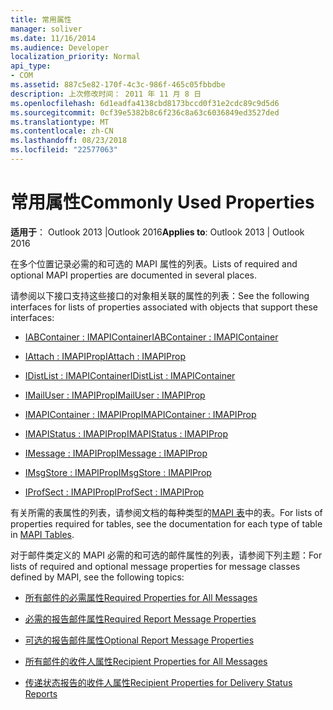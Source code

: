 ```yaml
---
title: 常用属性
manager: soliver
ms.date: 11/16/2014
ms.audience: Developer
localization_priority: Normal
api_type:
- COM
ms.assetid: 887c5e82-170f-4c3c-986f-465c05fbbdbe
description: 上次修改时间： 2011 年 11 月 8 日
ms.openlocfilehash: 6d1eadfa4138cbd8173bccd0f31e2cdc89c9d5d6
ms.sourcegitcommit: 0cf39e5382b8c6f236c8a63c6036849ed3527ded
ms.translationtype: MT
ms.contentlocale: zh-CN
ms.lasthandoff: 08/23/2018
ms.locfileid: "22577063"
---
```

# <a name="commonly-used-properties"></a><span data-ttu-id="7c927-103">常用属性</span><span class="sxs-lookup"><span data-stu-id="7c927-103">Commonly Used Properties</span></span>

 
  
<span data-ttu-id="7c927-104">**适用于**： Outlook 2013 |Outlook 2016</span><span class="sxs-lookup"><span data-stu-id="7c927-104">**Applies to**: Outlook 2013 | Outlook 2016</span></span> 
  
<span data-ttu-id="7c927-105">在多个位置记录必需的和可选的 MAPI 属性的列表。</span><span class="sxs-lookup"><span data-stu-id="7c927-105">Lists of required and optional MAPI properties are documented in several places.</span></span>
  
<span data-ttu-id="7c927-106">请参阅以下接口支持这些接口的对象相关联的属性的列表：</span><span class="sxs-lookup"><span data-stu-id="7c927-106">See the following interfaces for lists of properties associated with objects that support these interfaces:</span></span>
  
- [<span data-ttu-id="7c927-107">IABContainer : IMAPIContainer</span><span class="sxs-lookup"><span data-stu-id="7c927-107">IABContainer : IMAPIContainer</span></span>](iabcontainerimapicontainer.md)
    
- [<span data-ttu-id="7c927-108">IAttach : IMAPIProp</span><span class="sxs-lookup"><span data-stu-id="7c927-108">IAttach : IMAPIProp</span></span>](iattachimapiprop.md)
    
- [<span data-ttu-id="7c927-109">IDistList : IMAPIContainer</span><span class="sxs-lookup"><span data-stu-id="7c927-109">IDistList : IMAPIContainer</span></span>](idistlistimapicontainer.md)
    
- [<span data-ttu-id="7c927-110">IMailUser : IMAPIProp</span><span class="sxs-lookup"><span data-stu-id="7c927-110">IMailUser : IMAPIProp</span></span>](imailuserimapiprop.md)
    
- [<span data-ttu-id="7c927-111">IMAPIContainer : IMAPIProp</span><span class="sxs-lookup"><span data-stu-id="7c927-111">IMAPIContainer : IMAPIProp</span></span>](imapicontainerimapiprop.md)
    
- [<span data-ttu-id="7c927-112">IMAPIStatus : IMAPIProp</span><span class="sxs-lookup"><span data-stu-id="7c927-112">IMAPIStatus : IMAPIProp</span></span>](imapistatusimapiprop.md)
    
- [<span data-ttu-id="7c927-113">IMessage : IMAPIProp</span><span class="sxs-lookup"><span data-stu-id="7c927-113">IMessage : IMAPIProp</span></span>](imessageimapiprop.md)
    
- [<span data-ttu-id="7c927-114">IMsgStore : IMAPIProp</span><span class="sxs-lookup"><span data-stu-id="7c927-114">IMsgStore : IMAPIProp</span></span>](imsgstoreimapiprop.md)
    
- [<span data-ttu-id="7c927-115">IProfSect : IMAPIProp</span><span class="sxs-lookup"><span data-stu-id="7c927-115">IProfSect : IMAPIProp</span></span>](iprofsectimapiprop.md)
    
<span data-ttu-id="7c927-116">有关所需的表属性的列表，请参阅文档的每种类型的[MAPI 表](mapi-tables.md)中的表。</span><span class="sxs-lookup"><span data-stu-id="7c927-116">For lists of properties required for tables, see the documentation for each type of table in [MAPI Tables](mapi-tables.md).</span></span>
  
<span data-ttu-id="7c927-117">对于邮件类定义的 MAPI 必需的和可选的邮件属性的列表，请参阅下列主题：</span><span class="sxs-lookup"><span data-stu-id="7c927-117">For lists of required and optional message properties for message classes defined by MAPI, see the following topics:</span></span> 
  
- [<span data-ttu-id="7c927-118">所有邮件的必需属性</span><span class="sxs-lookup"><span data-stu-id="7c927-118">Required Properties for All Messages</span></span>](required-properties-for-all-messages.md)
    
- [<span data-ttu-id="7c927-119">必需的报告邮件属性</span><span class="sxs-lookup"><span data-stu-id="7c927-119">Required Report Message Properties</span></span>](required-report-message-properties.md)
    
- [<span data-ttu-id="7c927-120">可选的报告邮件属性</span><span class="sxs-lookup"><span data-stu-id="7c927-120">Optional Report Message Properties</span></span>](optional-report-message-properties.md)
    
- [<span data-ttu-id="7c927-121">所有邮件的收件人属性</span><span class="sxs-lookup"><span data-stu-id="7c927-121">Recipient Properties for All Messages</span></span>](recipient-properties-for-all-messages.md)
    
- [<span data-ttu-id="7c927-122">传递状态报告的收件人属性</span><span class="sxs-lookup"><span data-stu-id="7c927-122">Recipient Properties for Delivery Status Reports</span></span>](recipient-properties-for-delivery-status-reports.md)
    

